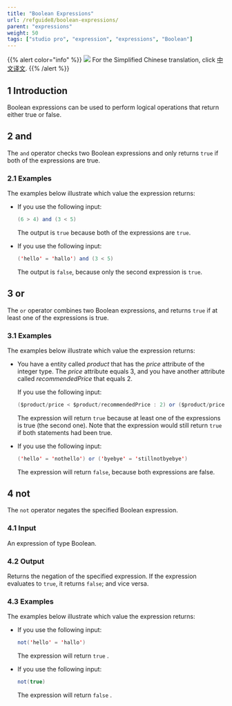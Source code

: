```yaml
---
title: "Boolean Expressions"
url: /refguide8/boolean-expressions/
parent: "expressions"
weight: 50
tags: ["studio pro", "expression", "expressions", "Boolean"]
---
```


{{% alert color="info" %}}
<img src="/attachments/china.png" class="d-inline-block" /> For the Simplified Chinese translation, click [中文译文](https://cdn.mendix.tencent-cloud.com/documentation/refguide8/boolean-expressions.pdf).
{{% /alert %}}

## 1 Introduction

Boolean expressions can be used to perform logical operations that return either true or false.

## 2 and

The `and` operator checks two Boolean expressions and only returns `true` if both of the expressions are true.

### 2.1 Examples

The examples below illustrate which value the expression returns:

* If you use the following input:

	```java
	(6 > 4) and (3 < 5)
	```

	The output is `true` because both of the expressions are `true`.

* If you use the following input:

	```java
	('hello' = 'hallo') and (3 < 5)
	```

	The output is `false`, because only the second expression is `true`.

## 3 or

The `or` operator combines two Boolean expressions, and returns `true` if at least one of the expressions is true.

### 3.1 Examples

The examples below illustrate which value the expression returns:

* You have a entity called *product* that has the *price* attribute of the integer type. The *price* attribute equals 3, and you have another attribute called *recommendedPrice* that equals 2. 

	If you use the following input:

	```java
	($product/price < $product/recommendedPrice : 2) or ($product/price 	> 0)
	```

	The expression will return `true` because at least one of the 	expressions is true (the second one). Note that the expression would 	still return `true` if both statements had been true.

* If you use the following input: 

	```java
	('hello' = 'nothello') or ('byebye' = 'stillnotbyebye')
	```
	
	The expression will return `false`, because both expressions are false.

## 4 not

The `not` operator negates the specified Boolean expression.

### 4.1 Input

An expression of type Boolean.

### 4.2 Output

Returns the negation of the specified expression. If the expression evaluates to `true`, it returns `false`; and vice versa.

### 4.3 Examples

The examples below illustrate which value the expression returns:

* If you use the following input:

	```java
	not('hello' = 'hallo')

	```

	The expression will return `true` .


* If you use the following input:

	```java
	not(true)
	```

	The expression will return `false` .



